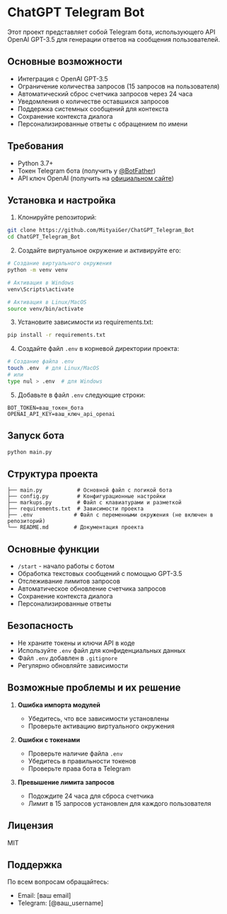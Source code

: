 # ChatGPT Telegram Bot

Этот проект представляет собой Telegram бота, использующего API OpenAI GPT-3.5 для генерации ответов на сообщения пользователей.

## Основные возможности

- Интеграция с OpenAI GPT-3.5
- Ограничение количества запросов (15 запросов на пользователя)
- Автоматический сброс счетчика запросов через 24 часа
- Уведомления о количестве оставшихся запросов
- Поддержка системных сообщений для контекста
- Сохранение контекста диалога
- Персонализированные ответы с обращением по имени

## Требования

- Python 3.7+
- Токен Telegram бота (получить у [@BotFather](https://t.me/BotFather))
- API ключ OpenAI (получить на [официальном сайте](https://platform.openai.com/))

## Установка и настройка

1. Клонируйте репозиторий:
```bash
git clone https://github.com/MityaiGer/ChatGPT_Telegram_Bot
cd ChatGPT_Telegram_Bot
```

2. Создайте виртуальное окружение и активируйте его:
```bash
# Создание виртуального окружения
python -m venv venv

# Активация в Windows
venv\Scripts\activate

# Активация в Linux/MacOS
source venv/bin/activate
```

3. Установите зависимости из requirements.txt:
```bash
pip install -r requirements.txt
```

4. Создайте файл `.env` в корневой директории проекта:
```bash
# Создание файла .env
touch .env  # для Linux/MacOS
# или
type nul > .env  # для Windows
```

5. Добавьте в файл `.env` следующие строки:
```
BOT_TOKEN=ваш_токен_бота
OPENAI_API_KEY=ваш_ключ_api_openai
```

## Запуск бота

```bash
python main.py
```

## Структура проекта

```
├── main.py           # Основной файл с логикой бота
├── config.py         # Конфигурационные настройки
├── markups.py        # Файл с клавиатурами и разметкой
├── requirements.txt  # Зависимости проекта
├── .env             # Файл с переменными окружения (не включен в репозиторий)
└── README.md        # Документация проекта
```

## Основные функции

- `/start` - начало работы с ботом
- Обработка текстовых сообщений с помощью GPT-3.5
- Отслеживание лимитов запросов
- Автоматическое обновление счетчика запросов
- Сохранение контекста диалога
- Персонализированные ответы

## Безопасность

- Не храните токены и ключи API в коде
- Используйте `.env` файл для конфиденциальных данных
- Файл `.env` добавлен в `.gitignore`
- Регулярно обновляйте зависимости

## Возможные проблемы и их решение

1. **Ошибка импорта модулей**
   - Убедитесь, что все зависимости установлены
   - Проверьте активацию виртуального окружения

2. **Ошибки с токенами**
   - Проверьте наличие файла `.env`
   - Убедитесь в правильности токенов
   - Проверьте права бота в Telegram

3. **Превышение лимита запросов**
   - Подождите 24 часа для сброса счетчика
   - Лимит в 15 запросов установлен для каждого пользователя

## Лицензия

MIT


## Поддержка

По всем вопросам обращайтесь:
- Email: [ваш email]
- Telegram: [@ваш_username] 
